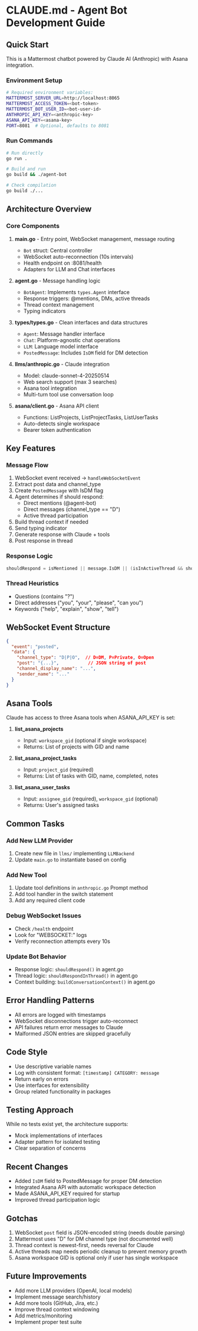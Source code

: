 # CLAUDE.md - Agent Bot Development Guide

## Quick Start

This is a Mattermost chatbot powered by Claude AI (Anthropic) with Asana integration.

### Environment Setup
```bash
# Required environment variables:
MATTERMOST_SERVER_URL=http://localhost:8065
MATTERMOST_ACCESS_TOKEN=<bot-token>
MATTERMOST_BOT_USER_ID=<bot-user-id>
ANTHROPIC_API_KEY=<anthropic-key>
ASANA_API_KEY=<asana-key>
PORT=8081  # Optional, defaults to 8081
```

### Run Commands
```bash
# Run directly
go run .

# Build and run
go build && ./agent-bot

# Check compilation
go build ./...
```

## Architecture Overview

### Core Components

1. **main.go** - Entry point, WebSocket management, message routing
   - `Bot` struct: Central controller
   - WebSocket auto-reconnection (10s intervals)
   - Health endpoint on :8081/health
   - Adapters for LLM and Chat interfaces

2. **agent.go** - Message handling logic
   - `BotAgent`: Implements `types.Agent` interface
   - Response triggers: @mentions, DMs, active threads
   - Thread context management
   - Typing indicators

3. **types/types.go** - Clean interfaces and data structures
   - `Agent`: Message handler interface
   - `Chat`: Platform-agnostic chat operations
   - `LLM`: Language model interface
   - `PostedMessage`: Includes `IsDM` field for DM detection

4. **llms/anthropic.go** - Claude integration
   - Model: claude-sonnet-4-20250514
   - Web search support (max 3 searches)
   - Asana tool integration
   - Multi-turn tool use conversation loop

5. **asana/client.go** - Asana API client
   - Functions: ListProjects, ListProjectTasks, ListUserTasks
   - Auto-detects single workspace
   - Bearer token authentication

## Key Features

### Message Flow
1. WebSocket event received → `handleWebSocketEvent`
2. Extract post data and channel_type
3. Create `PostedMessage` with IsDM flag
4. Agent determines if should respond:
   - Direct mentions (@agent-bot)
   - Direct messages (channel_type == "D")
   - Active thread participation
5. Build thread context if needed
6. Send typing indicator
7. Generate response with Claude + tools
8. Post response in thread

### Response Logic
```go
shouldRespond = isMentioned || message.IsDM || (isInActiveThread && shouldRespondInThread)
```

### Thread Heuristics
- Questions (contains "?")
- Direct addresses ("you", "your", "please", "can you")
- Keywords ("help", "explain", "show", "tell")

## WebSocket Event Structure
```json
{
  "event": "posted",
  "data": {
    "channel_type": "D|P|O",  // D=DM, P=Private, O=Open
    "post": "{...}",           // JSON string of post
    "channel_display_name": "...",
    "sender_name": "..."
  }
}
```

## Asana Tools

Claude has access to three Asana tools when ASANA_API_KEY is set:

1. **list_asana_projects**
   - Input: `workspace_gid` (optional if single workspace)
   - Returns: List of projects with GID and name

2. **list_asana_project_tasks**
   - Input: `project_gid` (required)
   - Returns: List of tasks with GID, name, completed, notes

3. **list_asana_user_tasks**
   - Input: `assignee_gid` (required), `workspace_gid` (optional)
   - Returns: User's assigned tasks

## Common Tasks

### Add New LLM Provider
1. Create new file in `llms/` implementing `LLMBackend`
2. Update `main.go` to instantiate based on config

### Add New Tool
1. Update tool definitions in `anthropic.go` Prompt method
2. Add tool handler in the switch statement
3. Add any required client code

### Debug WebSocket Issues
- Check `/health` endpoint
- Look for "WEBSOCKET:" logs
- Verify reconnection attempts every 10s

### Update Bot Behavior
- Response logic: `shouldRespond()` in agent.go
- Thread logic: `shouldRespondInThread()` in agent.go
- Context building: `buildConversationContext()` in agent.go

## Error Handling Patterns

- All errors are logged with timestamps
- WebSocket disconnections trigger auto-reconnect
- API failures return error messages to Claude
- Malformed JSON entries are skipped gracefully

## Code Style

- Use descriptive variable names
- Log with consistent format: `[timestamp] CATEGORY: message`
- Return early on errors
- Use interfaces for extensibility
- Group related functionality in packages

## Testing Approach

While no tests exist yet, the architecture supports:
- Mock implementations of interfaces
- Adapter pattern for isolated testing
- Clear separation of concerns

## Recent Changes

- Added `IsDM` field to PostedMessage for proper DM detection
- Integrated Asana API with automatic workspace detection
- Made ASANA_API_KEY required for startup
- Improved thread participation logic

## Gotchas

1. WebSocket `post` field is JSON-encoded string (needs double parsing)
2. Mattermost uses "D" for DM channel type (not documented well)
3. Thread context is newest-first, needs reversal for Claude
4. Active threads map needs periodic cleanup to prevent memory growth
5. Asana workspace GID is optional only if user has single workspace

## Future Improvements

- Add more LLM providers (OpenAI, local models)
- Implement message search/history
- Add more tools (GitHub, Jira, etc.)
- Improve thread context windowing
- Add metrics/monitoring
- Implement proper test suite